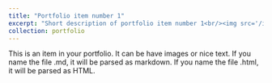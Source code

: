 ```yaml
---
title: "Portfolio item number 1"
excerpt: "Short description of portfolio item number 1<br/><img src='/images/portfolio.jpg'>"
collection: portfolio
---
```


This is an item in your portfolio. It can be have images or nice text. If you name the file .md, it will be parsed as markdown. If you name the file .html, it will be parsed as HTML. 
